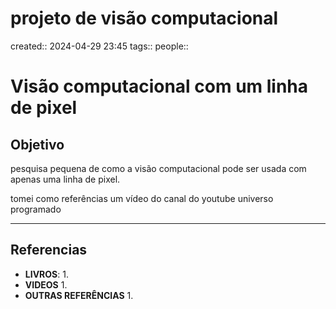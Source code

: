 # projeto de visão computacional
created:: 2024-04-29 23:45
tags::
people::

# Visão computacional com um linha de pixel
## Objetivo
pesquisa pequena de como a visão computacional pode ser usada com apenas uma linha de pixel.

tomei como referências um vídeo do canal do youtube universo programado

---
## Referencias
- **LIVROS**:
	1. 
- **VIDEOS**
	1. 
- **OUTRAS REFERÊNCIAS**
	1. 